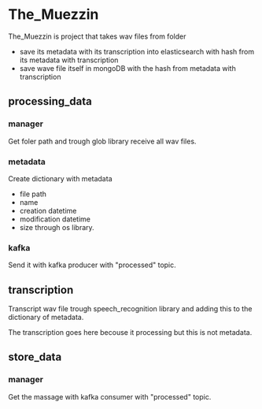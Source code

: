 # The_Muezzin

The_Muezzin is project that takes wav files from folder
- save its metadata with its transcription into elasticsearch
  with hash from its metadata with transcription
- save wave file itself in mongoDB
  with the hash from metadata with transcription

## processing_data

### manager

Get foler path and trough glob library receive all wav files.

### metadata

Create dictionary with metadata
- file path
- name
- creation datetime
- modification datetime
- size
through os library.

### kafka

Send it with kafka producer with "processed" topic.

## transcription

Transcript wav file trough speech_recognition library 
and adding this to the dictionary of metadata.

The transcription goes here becouse it processing but this is not metadata.

## store_data

### manager

Get the massage with kafka consumer with "processed" topic.
